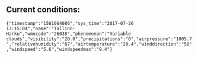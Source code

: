 ## Current conditions: 
 ``` {"timestamp":"1501064086","sys_time":"2017-07-26 13:15:04","name":"Tallinn-Harku","wmocode":"26038","phenomenon":"Variable clouds","visibility":"20.0","precipitations":"0","airpressure":"1005.7","relativehumidity":"67","airtemperature":"20.4","winddirection":"50","windspeed":"5.6","windspeedmax":"9.4"} ```
